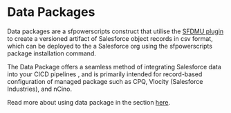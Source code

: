 # Data Packages

Data packages are a sfpowerscripts construct that utilise the [SFDMU plugin](https://github.com/forcedotcom/SFDX-Data-Move-Utility) to create a versioned artifact of Salesforce object records in csv format, which can be deployed to the a Salesforce org using the sfpowerscripts package installation command.

The Data Package offers a seamless method of integrating Salesforce data into your CICD pipelines , and is primarily intended for record-based configuration of managed package such as CPQ, Vlocity \(Salesforce Industries\), and nCino.

Read more about using data package in the section [here](https://dxatscale.gitbook.io/sfpowerscripts/faq/package-types/data-packages).

